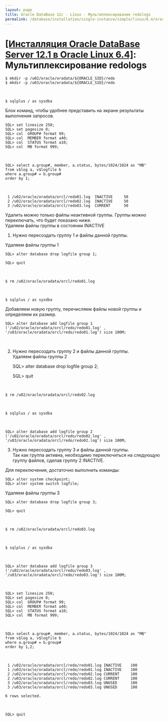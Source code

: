```yaml
---
layout: page
title: Oracle DataBase 12c - Linux - Мультиплексирование redologs
permalink: /database/installation/single-instance/simple/linux/6.4/oracle/12.1/oracle-multiplex-redologs/
---
```


# <a href="/database/installation/single-instance/simple/linux/6.4/oracle/12.1/">[Инсталляция Oracle DataBase Server 12.1 в Oracle Linux 6.4]</a>: Мультиплексирование redologs


	$ mkdir -p /u02/oracle/oradata/${ORACLE_SID}/redo
	$ mkdir -p /u03/oracle/oradata/${ORACLE_SID}/redo


<br/>

	$ sqlplus / as sysdba


Блок команд, чтобы удобнее представить на экране результаты выполнения запросов.


	SQL> set linesize 250;
	SQL> set pagesize 0;
	SQL> col  GROUP# format 99;
	SQL> col  MEMBER format a40;
	SQL> col  STATUS format a10;
	SQL> col  MB format 999;

<br/>

	SQL> select a.group#, member, a.status, bytes/1024/1024 as "MB"
	from v$log a, v$logfile b
	where a.group# = b.group#
	order by 1;

<br/>

     1 /u02/oracle/oradata/orcl/redo01.log	INACTIVE     50
     2 /u02/oracle/oradata/orcl/redo02.log	INACTIVE     50
     3 /u02/oracle/oradata/orcl/redo03.log	CURRENT      50


Удалить можно только файлы неактивной группы. Группы можно переключать, что будет показано ниже.  
Удаляем файлы группы в состоянии INACTIVE


1) Нужно пересоздать группу 1 и файлы данной группы.


Удаляем файлы группы 1

	SQL> alter database drop logfile group 1;

	SQL> quit

<br/>

	$ rm /u02/oracle/oradata/orcl/redo01.log



<br/>

	$ sqlplus / as sysdba


Добавляем новую группу, перечисляем файлы новой группы и определяем их размер.

	SQL> alter database add logfile group 1 ('/u02/oracle/oradata/orcl/redo/redo01.log' , '/u03/oracle/oradata/orcl/redo/redo01.log') size 100M;

<br/>

2) Нужно пересоздать группу 2 и файлы данной группы.<br/>
Удаляем файлы группы 2


	SQL> alter database drop logfile group 2;

	SQL> quit

<br/>

	$ rm /u02/oracle/oradata/orcl/redo02.log



<br/>

	$ sqlplus / as sysdba

<br/>

	SQL> alter database add logfile group 2 ('/u02/oracle/oradata/orcl/redo/redo02.log' , '/u03/oracle/oradata/orcl/redo/redo02.log') size 100M;


3) Нужно пересоздать группу 3 и файлы данной группы.<br/>
Так как группа активна, необходимо переключиться на следующую группу файлов, сделав группу 2 INACTIVE.


Для переключения, достаточно выполнить команды:


	SQL> alter system checkpoint;
	SQL> alter system switch logfile;


Удаляем файлы группы 3

	SQL> alter database drop logfile group 3;

	SQL> quit

<br/>

	$ rm /u02/oracle/oradata/orcl/redo03.log


<br/>

	$ sqlplus / as sysdba

<br/>

	SQL> alter database add logfile group 3 ('/u02/oracle/oradata/orcl/redo/redo03.log' , '/u03/oracle/oradata/orcl/redo/redo03.log') size 100M;

<br/>


	SQL> set linesize 250;
	SQL> set pagesize 0;
	SQL> col  GROUP# format 99;
	SQL> col  MEMBER format a40;
	SQL> col  STATUS format a10;
	SQL> col  MB format 999;

<br/>

	SQL> select a.group#, member, a.status, bytes/1024/1024 as "MB"
	from v$log a, v$logfile b
	where a.group# = b.group#
	order by 1,2;



<br/>

     1 /u02/oracle/oradata/orcl/redo/redo01.log INACTIVE    100
     1 /u03/oracle/oradata/orcl/redo/redo01.log INACTIVE    100
     2 /u02/oracle/oradata/orcl/redo/redo02.log CURRENT     100
     2 /u03/oracle/oradata/orcl/redo/redo02.log CURRENT     100
     3 /u02/oracle/oradata/orcl/redo/redo03.log UNUSED	    100
     3 /u03/oracle/oradata/orcl/redo/redo03.log UNUSED	    100

	6 rows selected.

<br/>

	SQL> quit
